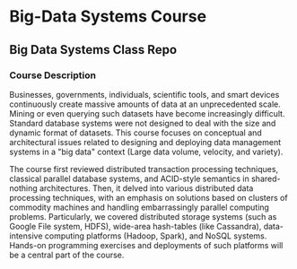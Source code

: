 # Big-Data Systems Course
 
## Big Data Systems Class Repo 


### Course Description
Businesses, governments, individuals, scientific tools, and smart devices continuously create massive amounts of data at an unprecedented scale. Mining or even querying such datasets have become increasingly difficult. Standard database systems were not designed to deal with the size and dynamic format of datasets. This course focuses on conceptual and architectural issues related to designing and deploying data management systems in a "big data" context (Large data volume, velocity, and variety).


The course first reviewed distributed transaction processing techniques, classical parallel database systems, and ACID-style semantics in shared-nothing architectures. Then, it delved into various distributed data processing techniques, with an emphasis on solutions based on clusters of commodity machines and handling embarrassingly parallel computing problems. Particularly, we covered distributed storage systems (such as Google File system, HDFS), wide-area hash-tables (like Cassandra), data-intensive computing platforms (Hadoop, Spark), and NoSQL systems. Hands-on programming exercises and deployments of such platforms will be a central part of the course.
